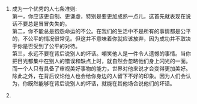 1. 成为一个优秀的人七条准则:  
	第一，你应该更自制、更谦虚，特别是要更加成熟一点儿，这首先就表现在说话不要总是冒冒失失的。  
	第二，你不能总是抱怨命运的不公。在我们的生活中不是所有的事情都是公平的，不公平的情况很常见。但这并不意味着你就应该放弃，因为成功并不取决于你是否受到了公平的对待。  
	第三，永远不要在背后说别人的坏话。嘲笑他人是一件令人遗憾的事情。当你把目光都集中在别人的错误和缺点上时，就自然会忽略他们身上闪光的一面。而一个人只有具备了审视美好事物的能力，世界对他来说才会变得更加美好。除此之外，在背后议论他人也会给你身边的人留下不好的印象。因为人们会认为，你既然能够在背后说别人的坏话，就能在其他场合说他们的坏话。
	
2. 